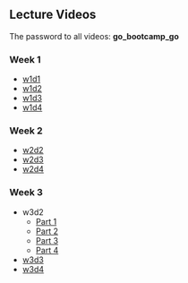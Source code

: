 ## Lecture Videos

The password to all videos: **go_bootcamp_go**

### Week 1
+ [w1d1](https://vimeo.com/165513328)
+ [w1d2](https://vimeo.com/165338384)
+ [w1d3](https://vimeo.com/165461927)
+ [w1d4](https://vimeo.com/165601487)

### Week 2
+ [w2d2](https://vimeo.com/166237715)
+ [w2d3](https://vimeo.com/163014203)
+ [w2d4](https://vimeo.com/163040194)

### Week 3
+ w3d2
  + [Part 1](https://vimeo.com/163589956)
  + [Part 2](https://vimeo.com/163589957)
  + [Part 3](https://vimeo.com/163589954)
  + [Part 4](https://vimeo.com/163589955)
+ [w3d3](https://vimeo.com/167228603)
+ [w3d4](https://vimeo.com/167447982)
